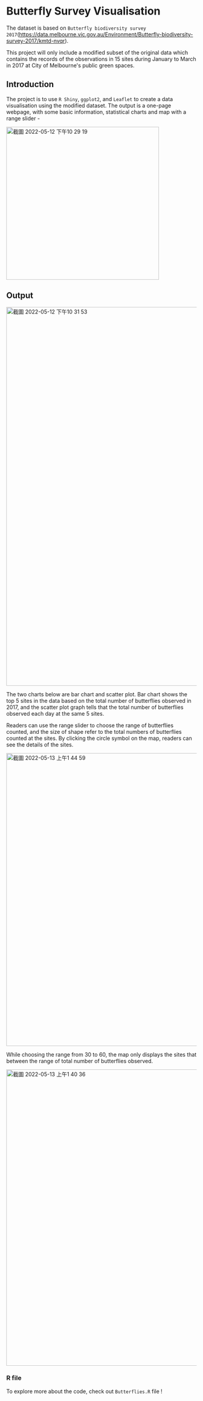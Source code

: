 # Butterfly Survey Visualisation

The dataset is based on `Butterfly biodiversity survey 2017`(https://data.melbourne.vic.gov.au/Environment/Butterfly-biodiversity-survey-2017/kmtd-nvqr).

This project will only include a modified subset of the original data which contains the records of the
observations in 15 sites during January to March in 2017 at City of Melbourne's public green spaces.


## Introduction 
The project is to use `R Shiny`, `ggplot2`, and `Leaflet` to create a data visualisation using the modified dataset.
The output is a one-page webpage, with some basic information, statistical charts and map with a range slider -

<img width="404" alt="截圖 2022-05-12 下午10 29 19" src="https://user-images.githubusercontent.com/105199493/168074857-5f4bb035-2ef8-4d69-aa4a-7f80dd4ec258.png">


## Output

<img width="1001" alt="截圖 2022-05-12 下午10 31 53" src="https://user-images.githubusercontent.com/105199493/168075307-5d738bed-3655-474f-bca4-e760807e756e.png">

The two charts below are bar chart and scatter plot. Bar chart shows the top 5 sites in the data based on the total number of butterflies observed in 2017, and the scatter plot graph tells that the total number of butterflies observed each day at the same 5 sites. 

Readers can use the range slider to choose the range of butterflies counted, and the size of shape refer to the total numbers of butterflies counted at the sites. By clicking the circle symbol on the map, readers can see the details of the sites.
 
<img width="774" alt="截圖 2022-05-13 上午1 44 59" src="https://user-images.githubusercontent.com/105199493/168115519-504700f9-f00b-490f-9201-366b2f37bf5a.png">



While choosing the range from 30 to 60, the map only displays the sites that between the range of total number of butterflies observed.

<img width="783" alt="截圖 2022-05-13 上午1 40 36" src="https://user-images.githubusercontent.com/105199493/168114646-bfcb445f-18ee-4c3c-899b-b4d2a5761b2e.png">


### R file

To explore more about the code, check out `Butterflies.R` file !
